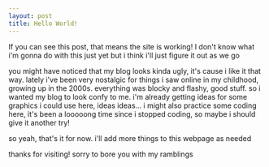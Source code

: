 ```yaml
---
layout: post
title: Hello World!
---
```


If you can see this post, that means the site is working!
I don't know what i'm gonna do with this just yet but i think i'll just figure it out as we go

you might have noticed that my blog looks kinda ugly, it's cause i like it that way. lately i've been very nostalgic for things i saw online in my childhood, growing up in the 2000s. everything was blocky and flashy, good stuff. so i wanted my blog to look confy to me.
i'm already getting ideas for some graphics i could use here, ideas ideas...
i might also practice some coding here, it's been a looooong time since i stopped coding, so maybe i should give it another try!

so yeah, that's it for now. i'll add more things to this webpage as needed

thanks for visiting! sorry to bore you with my ramblings